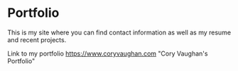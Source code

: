 # Portfolio

This is my site where you can find contact information as well as my resume and recent projects.

Link to my portfolio https://www.coryvaughan.com "Cory Vaughan's Portfolio"
